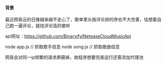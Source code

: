 #### 背景
最近网易云的日推越来越不走心了，歌单里头按评论排的序也不大完善，估想着自己跑一遍评论，就找评论高的歌听

api网址：https://github.com/Binaryify/NeteaseCloudMusicApi

node app.js  // 抓取歌手信息
node song.js  // 抓取歌曲信息

网易会对同一ip频繁的请求屏蔽掉，故程序想要完美运行还需添加代理池


